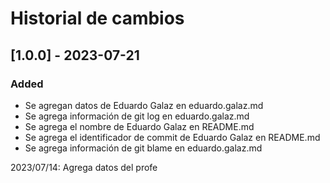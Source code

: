 # Historial de cambios

## [1.0.0] - 2023-07-21

### Added

- Se agregan datos de Eduardo Galaz en eduardo.galaz.md
- Se agrega información de git log en eduardo.galaz.md
- Se agrega el nombre de Eduardo Galaz en README.md
- Se agrega el identificador de commit de Eduardo Galaz en README.md
- Se agrega información de git blame en eduardo.galaz.md


2023/07/14: Agrega datos del profe
